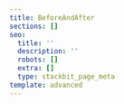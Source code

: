 ```yaml
---
title: BeforeAndAfter
sections: []
seo:
  title: ''
  description: ''
  robots: []
  extra: []
  type: stackbit_page_meta
template: advanced
---
```

